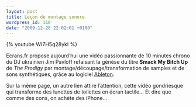 ```yaml
---
layout: post
title: Leçon de montage sonore
wordpress_id: 110
date: "2009-12-28 22:02:01 +0100"
---
```


{% youtube WI7H5q28ykI %}

Ecrans.fr propose aujourd’hui une vidéo passionnante de 10 minutes chrono du DJ
ukrainien Jim Pavloff refaisant la génèse du titre **Smack My Bitch Up** de _The
Prodigy_ par montage/découpage/transformation de samples et de sons
synthétiques, grâce au logiciel [Ableton][1].

Sur la même page, un autre lien attire l’attention, cette vidéo gondriesque qui
transforme des lunettes de toilettes en écran tactile… Et dire que comme des
cons, on achète des iPhone…

[1]: https://www.ableton.com/
